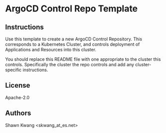 # ArgoCD Control Repo Template

## Instructions

Use this template to create a new ArgoCD Control Repository. This corresponds to a Kubernetes Cluster, and controls deployment of Applications and Resources into this cluster.

You should replace this README file with one appropriate to the cluster this controls. Specifically the cluster the repo controls and add any cluster-specific instructions.

## License

Apache-2.0

## Authors

Shawn Kwang <skwang_at_es.net>
